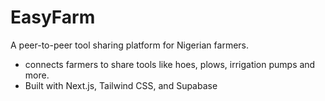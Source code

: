 # EasyFarm
A peer-to-peer tool sharing platform for Nigerian farmers.
- connects farmers to share tools like hoes, plows, irrigation pumps and more.
- Built with Next.js, Tailwind CSS, and Supabase 

